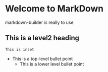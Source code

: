 # Welcome to MarkDown
markdown-builder is really to use
## This is a level2 heading
    This is inset
- This is a top-level bullet point
    - This is a lower level bullet point
